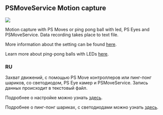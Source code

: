 ﻿## PSMoveService Motion capture
![](https://user-images.githubusercontent.com/9499881/55079333-61b40080-50b5-11e9-8b3b-65d5860fe1a5.png)

Motion capture with PS Moves or ping pong ball with led, PS Eyes and PSMoveService. Data recording takes place to text file.


More information about the setting can be found [here](https://github.com/r57zone/PSMoveService-receive-position).


Learn more about ping-pong balls with LEDs [here](https://github.com/TrueOpenVR/TrueOpenVR-DIY/blob/master/HMD/HMD.md).

### RU
Захват движений, с помощью PS Move контроллеров или пинг-понг шариков, со светодиодом, PS Eye камер и PSMoveService. Запись данных происходит в текстовый файл.


Подробнее о настройке можно узнать [здесь](https://github.com/r57zone/PSMoveService-receive-position).


Подробнее о пинг-понг шариках, с светодиодами можно узнать [здесь](https://github.com/TrueOpenVR/TrueOpenVR-DIY/blob/master/HMD/HMD.RU.md).